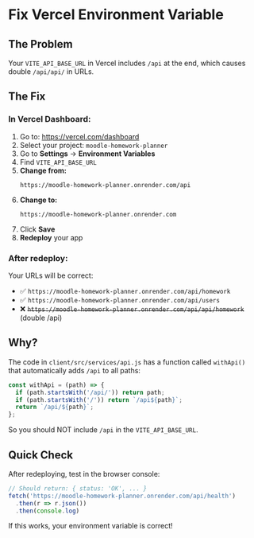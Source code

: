 # Fix Vercel Environment Variable

## The Problem

Your `VITE_API_BASE_URL` in Vercel includes `/api` at the end, which causes double `/api/api/` in URLs.

## The Fix

### In Vercel Dashboard:

1. Go to: https://vercel.com/dashboard
2. Select your project: `moodle-homework-planner`
3. Go to **Settings** → **Environment Variables**
4. Find `VITE_API_BASE_URL`
5. **Change from:**
   ```
   https://moodle-homework-planner.onrender.com/api
   ```
6. **Change to:**
   ```
   https://moodle-homework-planner.onrender.com
   ```
7. Click **Save**
8. **Redeploy** your app

### After redeploy:

Your URLs will be correct:
- ✅ `https://moodle-homework-planner.onrender.com/api/homework`
- ✅ `https://moodle-homework-planner.onrender.com/api/users`
- ❌ ~~`https://moodle-homework-planner.onrender.com/api/api/homework`~~ (double /api)

## Why?

The code in `client/src/services/api.js` has a function called `withApi()` that automatically adds `/api` to all paths:

```javascript
const withApi = (path) => {
  if (path.startsWith('/api/')) return path;
  if (path.startsWith('/')) return `/api${path}`;
  return `/api/${path}`;
};
```

So you should NOT include `/api` in the `VITE_API_BASE_URL`.

## Quick Check

After redeploying, test in the browser console:

```javascript
// Should return: { status: 'OK', ... }
fetch('https://moodle-homework-planner.onrender.com/api/health')
  .then(r => r.json())
  .then(console.log)
```

If this works, your environment variable is correct!

